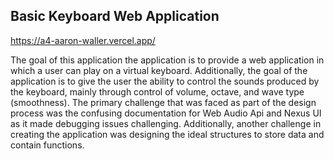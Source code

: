 ## Basic Keyboard Web Application

https://a4-aaron-waller.vercel.app/

The goal of this application the application is to provide a web application in which a user can play on a virtual keyboard. 
Additionally, the goal of the application is to give the user the ability to control the sounds produced by the keyboard,
mainly through control of volume, octave, and wave type (smoothness). The primary challenge that was faced as part of the design 
process was the confusing documentation for Web Audio Api and Nexus UI as it made debugging issues challenging. Additionally, 
another challenge in creating the application was designing the ideal structures to store data and contain functions.